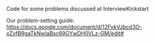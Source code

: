 Code for some problems discussed at InterviewKickstart

Our problem-setting guide: https://docs.google.com/document/d/12FvkVJbcd3O-xZvfB9gaTkNwIaBsc69GYwDH0VLz-GM/edit# 
